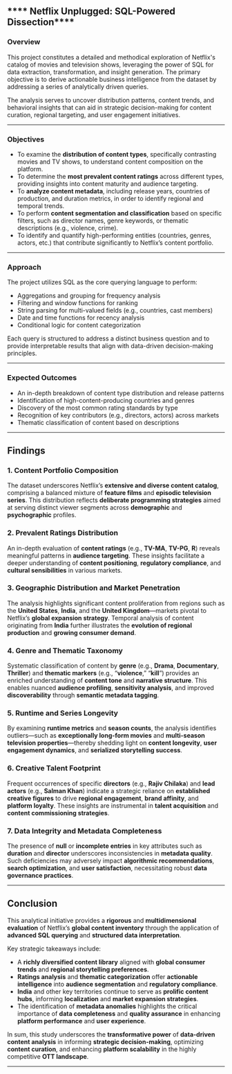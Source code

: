 ## **** Netflix Unplugged: SQL-Powered Dissection****

### **Overview**

This project constitutes a detailed and methodical exploration of Netflix's catalog of movies and television shows, leveraging the power of SQL for data extraction, transformation, and insight generation. The primary objective is to derive actionable business intelligence from the dataset by addressing a series of analytically driven queries.

The analysis serves to uncover distribution patterns, content trends, and behavioral insights that can aid in strategic decision-making for content curation, regional targeting, and user engagement initiatives.

---

### **Objectives**

* To examine the **distribution of content types**, specifically contrasting movies and TV shows, to understand content composition on the platform.
* To determine the **most prevalent content ratings** across different types, providing insights into content maturity and audience targeting.
* To **analyze content metadata**, including release years, countries of production, and duration metrics, in order to identify regional and temporal trends.
* To perform **content segmentation and classification** based on specific filters, such as director names, genre keywords, or thematic descriptions (e.g., violence, crime).
* To identify and quantify high-performing entities (countries, genres, actors, etc.) that contribute significantly to Netflix’s content portfolio.

---

### **Approach**

The project utilizes SQL as the core querying language to perform:

* Aggregations and grouping for frequency analysis
* Filtering and window functions for ranking
* String parsing for multi-valued fields (e.g., countries, cast members)
* Date and time functions for recency analysis
* Conditional logic for content categorization

Each query is structured to address a distinct business question and to provide interpretable results that align with data-driven decision-making principles.

---

### **Expected Outcomes**

* An in-depth breakdown of content type distribution and release patterns
* Identification of high-content-producing countries and genres
* Discovery of the most common rating standards by type
* Recognition of key contributors (e.g., directors, actors) across markets
* Thematic classification of content based on descriptions

---

## **Findings**

### 1. **Content Portfolio Composition**

The dataset underscores Netflix’s **extensive and diverse content catalog**, comprising a balanced mixture of **feature films** and **episodic television series**. This distribution reflects **deliberate programming strategies** aimed at serving distinct viewer segments across **demographic** and **psychographic** profiles.

### 2. **Prevalent Ratings Distribution**

An in-depth evaluation of **content ratings** (e.g., **TV-MA**, **TV-PG**, **R**) reveals meaningful patterns in **audience targeting**. These insights facilitate a deeper understanding of **content positioning**, **regulatory compliance**, and **cultural sensibilities** in various markets.

### 3. **Geographic Distribution and Market Penetration**

The analysis highlights significant content proliferation from regions such as the **United States**, **India**, and the **United Kingdom**—markets pivotal to Netflix’s **global expansion strategy**. Temporal analysis of content originating from **India** further illustrates the **evolution of regional production** and **growing consumer demand**.

### 4. **Genre and Thematic Taxonomy**

Systematic classification of content by **genre** (e.g., **Drama**, **Documentary**, **Thriller**) and **thematic markers** (e.g., “**violence**,” “**kill**”) provides an enriched understanding of **content tone** and **narrative structure**. This enables nuanced **audience profiling**, **sensitivity analysis**, and improved **discoverability** through **semantic metadata tagging**.

### 5. **Runtime and Series Longevity**

By examining **runtime metrics** and **season counts**, the analysis identifies outliers—such as **exceptionally long-form movies** and **multi-season television properties**—thereby shedding light on **content longevity**, **user engagement dynamics**, and **serialized storytelling success**.

### 6. **Creative Talent Footprint**

Frequent occurrences of specific **directors** (e.g., **Rajiv Chilaka**) and **lead actors** (e.g., **Salman Khan**) indicate a strategic reliance on **established creative figures** to drive **regional engagement**, **brand affinity**, and **platform loyalty**. These insights are instrumental in **talent acquisition** and **content commissioning strategies**.

### 7. **Data Integrity and Metadata Completeness**

The presence of **null** or **incomplete entries** in key attributes such as **duration** and **director** underscores inconsistencies in **metadata quality**. Such deficiencies may adversely impact **algorithmic recommendations**, **search optimization**, and **user satisfaction**, necessitating robust **data governance practices**.

---

## **Conclusion**

This analytical initiative provides a **rigorous** and **multidimensional evaluation** of Netflix’s **global content inventory** through the application of **advanced SQL querying** and **structured data interpretation**.

Key strategic takeaways include:

* A **richly diversified content library** aligned with **global consumer trends** and **regional storytelling preferences**.
* **Ratings analysis** and **thematic categorization** offer **actionable intelligence** into **audience segmentation** and **regulatory compliance**.
* **India** and other key territories continue to serve as **prolific content hubs**, informing **localization** and **market expansion strategies**.
* The identification of **metadata anomalies** highlights the critical importance of **data completeness** and **quality assurance** in enhancing **platform performance** and **user experience**.

In sum, this study underscores the **transformative power** of **data-driven content analysis** in informing **strategic decision-making**, optimizing **content curation**, and enhancing **platform scalability** in the highly competitive **OTT landscape**.

---


